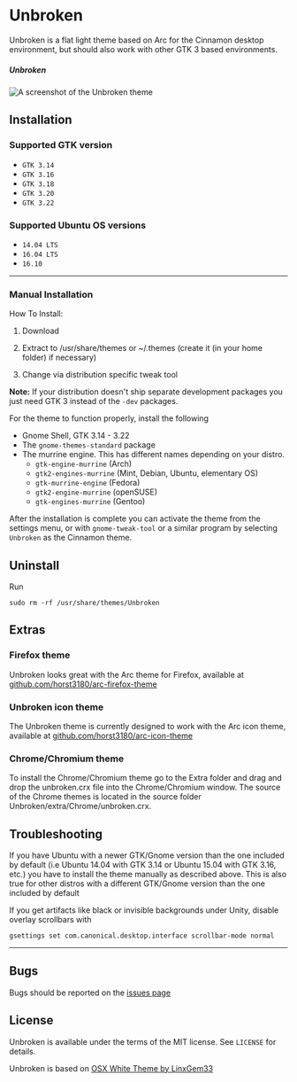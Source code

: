 # Unbroken

Unbroken is a flat light theme based on Arc for the Cinnamon desktop environment, but should also work with other GTK 3 based environments.

##### Unbroken

![A screenshot of the Unbroken theme]()

## Installation

### Supported GTK version
  * `GTK 3.14`
  * `GTK 3.16`
  * `GTK 3.18`
  * `GTK 3.20`
  * `GTK 3.22`

### Supported Ubuntu OS versions
  * `14.04 LTS`
  * `16.04 LTS`
  * `16.10`

---

### Manual Installation

How To Install:

1. Download

2. Extract to /usr/share/themes or ~/.themes (create it (in your home folder) if necessary)

3. Change via distribution specific tweak tool


**Note:** If your distribution doesn't ship separate development packages you just need GTK 3 instead of the `-dev` packages.

For the theme to function properly, install the following
* Gnome Shell, GTK 3.14 - 3.22
* The `gnome-themes-standard` package
* The murrine engine. This has different names depending on your distro.
  * `gtk-engine-murrine` (Arch)
  * `gtk2-engines-murrine` (Mint, Debian, Ubuntu, elementary OS)
  * `gtk-murrine-engine` (Fedora)
  * `gtk2-engine-murrine` (openSUSE)
  * `gtk-engines-murrine` (Gentoo)


After the installation is complete you can activate the theme from the settings menu, or with `gnome-tweak-tool` or a similar program by selecting `Unbroken` as the Cinnamon theme.

## Uninstall

Run

```
sudo rm -rf /usr/share/themes/Unbroken
```

## Extras

### Firefox theme
Unbroken looks great with the Arc theme for Firefox, available at [github.com/horst3180/arc-firefox-theme](https://github.com/horst3180/arc-firefox-theme)

### Unbroken icon theme
The Unbroken theme is currently designed to work with the Arc icon theme, available at [github.com/horst3180/arc-icon-theme](https://github.com/horst3180/arc-icon-theme)

### Chrome/Chromium theme
To install the Chrome/Chromium theme go to the Extra folder and drag and drop the unbroken.crx file into the Chrome/Chromium window. The source of the Chrome themes is located in the source folder Unbroken/extra/Chrome/unbroken.crx.

## Troubleshooting

If you have Ubuntu with a newer GTK/Gnome version than the one included by default (i.e Ubuntu 14.04 with GTK 3.14 or Ubuntu 15.04 with GTK 3.16, etc.) you have to install the theme manually as described above.
This is also true for other distros with a different GTK/Gnome version than the one included by default

If you get artifacts like black or invisible backgrounds under Unity, disable overlay scrollbars with

```
gsettings set com.canonical.desktop.interface scrollbar-mode normal
```

---

## Bugs
Bugs should be reported on the [issues page](https://github.com/raindeer44/Unbroken/issues)

## License
Unbroken is available under the terms of the MIT license. See `LICENSE` for details.

Unbroken is based on [OSX White Theme by LinxGem33](https://github.com/LinxGem33/OSX-Arc-White)
